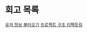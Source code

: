 # 회고 목록
[유저 정보 불러오기](%EC%9C%A0%EC%A0%80_%EC%9E%90%EC%84%B8%ED%95%9C_%EC%A0%95%EB%B3%B4_%EB%B6%88%EB%9F%AC%EC%98%A4%EA%B8%B0.md)
[프로젝트 구조 리팩토링](%ED%94%84%EB%A1%9C%EC%A0%9D%ED%8A%B8%20%EA%B5%AC%EC%A1%B0%20%EB%A6%AC%ED%8C%A9%ED%86%A0%EB%A7%81.md)
